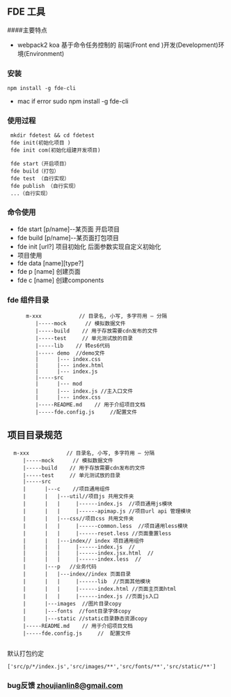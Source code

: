 ## FDE 工具
####主要特点
* webpack2 koa 基于命令任务控制的 前端(Front end )开发(Development)环境(Environment)


### 安装

```
npm install -g fde-cli
```
* mac if error   sudo npm install -g fde-cli

### 使用过程

`````
 mkdir fdetest && cd fdetest
 fde init(初始化项目 )
 fde init com(初始化组建开发项目)

 fde start（开启项目）
 fde build（打包）
 fde test （自行实现）
 fde publish （自行实现）
 ...（自行实现）
`````


### 命令使用
* fde start [p/name]--某页面 开启项目
* fde build [p/name]--某页面打包项目
* fde init [url?] 项目初始化 后面参数实现自定义初始化
* 项目使用
* fde data [name][type?]
* fde p [name] 创建页面
* fde c [name]  创建components


### fde 组件目录

```
      m-xxx            // 目录名, 小写, 多字符用 – 分隔
         |-----mock      // 模拟数据文件
         |-----build    // 用于存放需要cdn发布的文件
         |-----test     // 单元测试放的目录
         |-----lib    // 转es6代码
         |----- demo  //demo文件
         |      |--- index.css
         |      |--- index.html
         |      |--- index.js
         |-----src
         |      |--- mod
         |      |--- index.js //主入口文件
         |      |--- index.css
         |-----README.md    // 用于介绍项目文档
         |-----fde.config.js     //配置文件
```



## 项目目录规范

```
  m-xxx            // 目录名, 小写, 多字符用 – 分隔
     |-----mock      // 模拟数据文件
     |-----build    // 用于存放需要cdn发布的文件
     |-----test     // 单元测试放的目录
     |-----src
     |      |---c    //项目通用组件
     |      |   |---util//项目js 共用文件夹
     |      |   |     |------index.js  //项目通用js模块
     |      |   |     |------apimap.js //项目url api 管理模块
     |      |   |---css//项目css 共用文件夹
     |      |   |     |------common.less  //项目通用less模块
     |      |   |     |------reset.less //页面重置less
     |      |   |---index// index 项目通用组件
     |      |   |     |------index.js  //
     |      |   |     |------index.jsx.html  //
     |      |   |     |------index.less  //
     |      |---p   //业务代码
     |      |   |---index//index 页面目录
     |      |   |     |------lib  //页面其他模块
     |      |   |     |------index.html //页面主页面html
     |      |   |     |------index.js //页面js入口
     |      |---images  //图片目录copy
     |      |---fonts  //font目录字体copy   
     |      |---static //static目录静态资源copy
     |-----README.md    // 用于介绍项目文档
     |-----fde.config.js     //  配置文件
   
```
默认打包约定

````
['src/p/*/index.js','src/images/**','src/fonts/**','src/static/**']
````

### bug反馈 zhoujianlin8@gmail.com

